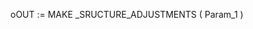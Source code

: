 ﻿<!----------------------------------------------------MAKE_SRUCTURE_ADJUSTMENTS ( Param_1 ) -> Param_1 (Collection)-->oOUT := MAKE _SRUCTURE_ADJUSTMENTS ( Param_1 )